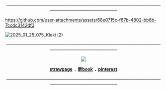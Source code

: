 


<p align="center">────────────────────────────────────────────────────────────────────────<br>

https://github.com/user-attachments/assets/68e0715c-f87b-4802-bb6b-7ccdc3142df3

![2025_01_25_075_Kleki (2)](https://github.com/user-attachments/assets/af52f07a-b710-4e2c-8b52-6b749f7de6ca)
<p align="center">────────────────────────────────────────────────────────────────────────<br>
  
<p align="center"><img src=https://64.media.tumblr.com/4b790b83f62d87e956f4e0266e098a74/a99701de4660a168-66/s75x75_c1/412d7a3127374a6f1c81ec14b88a7f76d5610707.gifv>

<p align="center"><b><a href="https://kriss0mwahh.straw.page/">strawpage</a> ‎ ‎‎.‎‎ ‎‎ <a href="https://kriss0mwahh.atabook.org/">新book</a> ‎ ‎‎.‎‎ ‎‎ <a href="https://www.pinterest.com/Kriss0Mwahh/">pinterest</a></b>


<p align="center">────────────────────────────────────────────────────────────────────────<br>



